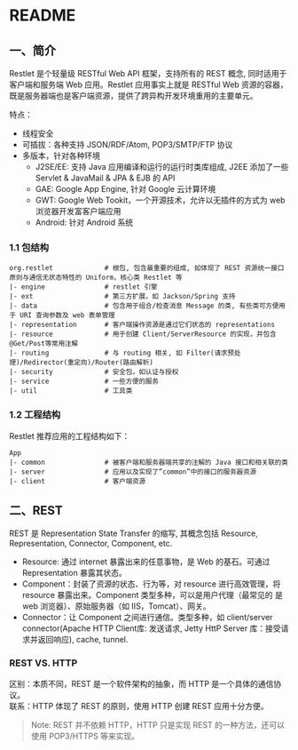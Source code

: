 # README
## 一、简介
Restlet 是个轻量级 RESTful Web API 框架，支持所有的 REST 概念, 同时适用于客户端和服务端 Web 应用。Restlet 应用事实上就是 RESTful
Web 资源的容器，既是服务器端也是客户端资源，提供了跨异构开发环境重用的主要单元。

特点：
* 线程安全
* 可插拔：各种支持 JSON/RDF/Atom, POP3/SMTP/FTP 协议
* 多版本，针对各种环境
    * J2SE/EE: 支持 Java 应用编译和运行的运行时类库组成, J2EE 添加了一些 Servlet & JavaMail & JPA & EJB 的 API 
    * GAE: Google App Engine, 针对 Google 云计算环境
    * GWT: Google Web Tookit，一个开源技术，允许以无插件的方式为 web 浏览器开发富客户端应用
    * Android: 针对 Android 系统
    
### 1.1 包结构
~~~
org.restlet             # 根包, 包含最重要的组成, 如体现了 REST 资源统一接口原则与通信无状态特性的 Uniform，核心类 Restlet 等
|- engine               # restlet 引擎
|- ext                  # 第三方扩展，如 Jackson/Spring 支持
|- data                 # 包含用于组合/检查消息 Message 的类, 有些类可方便用于 URI 查询参数及 web 表单管理
|- representation       # 客户端操作资源是通过它们状态的 representations 
|- resource             # 用于创建 Client/ServerResource 的实现，并包含 @Get/Post等常用注解
|- routing              # 与 routing 相关, 如 Filter(请求预处理)/Redirector(重定向)/Router(路由解析)
|- security             # 安全包，如认证与授权
|- service              # 一些方便的服务
|- util                 # 工具类
~~~

### 1.2 工程结构
Restlet 推荐应用的工程结构如下：
```
App
|- common               # 被客户端和服务器端共享的注解的 Java 接口和相关联的类
|- server               # 应用以及实现了”common”中的接口的服务器资源
|- client               # 客户端资源
```

## 二、REST
REST 是 Representation State Transfer 的缩写, 其概念包括 Resource, Representation, Connector, Component, etc.

* Resource: 通过 internet 暴露出来的任意事物，是 Web 的基石。可通过 Representation 暴露其状态。
* Component：封装了资源的状态、行为等，对 resource 进行高效管理，将 resource 暴露出来。Component 类型多种，可以是用户代理（最常见的
是 web 浏览器）、原始服务器（如 IIS，Tomcat）、网关。
* Connector：让 Component 之间进行通信。类型多种，如 client/server connector(Apache HTTP Client库: 发送请求, Jetty HttP Server
库：接受请求并返回响应), cache, tunnel.

### REST VS. HTTP
区别：本质不同，REST 是一个软件架构的抽象，而 HTTP 是一个具体的通信协议。  
联系：HTTP 体现了 REST 的原则，使用 HTTP 创建 REST 应用十分方便。

> Note: REST 并不依赖 HTTP，HTTP 只是实现 REST 的一种方法，还可以使用 POP3/HTTPS 等来实现。